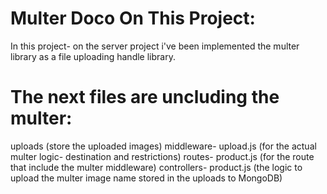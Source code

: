 # Multer Doco On This Project:
In this project- on the server project i've been implemented the multer library as 
a file uploading handle library.

# The next files are uncluding the multer:
uploads (store the uploaded images)
middleware- upload.js (for the actual multer logic- destination and restrictions)
routes- product.js (for the route that include the multer middleware)
controllers- product.js (the logic to upload the multer image name stored in the uploads to MongoDB)

